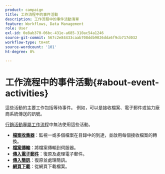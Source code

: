 ```yaml
---
product: campaign
title: 工作流程中的事件活動
description: 工作流程中的事件活動清單
feature: Workflows, Data Management
role: User
exl-id: 0e8ab370-06bc-431e-a685-310ac54a1246
source-git-commit: 567c2e84433caab708ddb9026dda6f9cb717d032
workflow-type: tm+mt
source-wordcount: '101'
ht-degree: 0%

---
```


# 工作流程中的事件活動{#about-event-activities}

這些活動的主要工作包括等待事件。 例如，可以是接收檔案、電子郵件或協力廠商系統傳送的訊號。

[行銷活動專屬工作流程](campaign-workflows.md)中無法使用這些活動。


* **[檔案收集器](file-collector.md)**：監視一或多個檔案在目錄中的到達，並啟用每個接收檔案的轉換。
* **[檔案傳輸](file-transfer.md)**：將檔案傳輸到伺服器。
* **[傳入電子郵件](inbound-emails.md)**：復原及處理電子郵件。
* **[傳入簡訊](inbound-sms.md)**：復原並處理簡訊。
* **[網頁下載](web-download.md)**：從網頁下載檔案。
